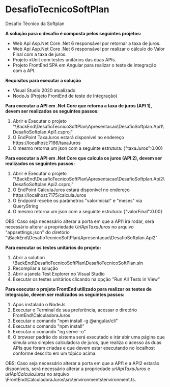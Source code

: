 # DesafioTecnicoSoftPlan
Desafio Técnico da Softplan 

**A solução para o desafio é composta pelos seguintes projetos:**
- Web Api Asp.Net Core .Net 6 responsável por retornar a taxa de juros.
- Web Api Asp.Net Core .Net 6 responsável por realizar o cálculo do Valor Final com a taxa de juros.
- Projeto xUnit com testes unitários das duas APIs.
- Projeto FrontEnd SPA em Angular para realizar o teste de integração com a API.


**Requisitos para executar a solução**
- Visual Studio 2020 atualizado
- NodeJs (Projeto FrontEnd de teste de Integração)


**Para executar a API em .Net Core que retorna a taxa de juros (API 1), devem ser realizados os seguintes passos:**
1) Abrir e Executar o projeto "\BackEnd\DesafioTecnicoSoftPlan\Apresentacao\DesafioSoftplan.Api1\DesafioSoftplan.Api1.csproj"
2) O EndPoint TaxaJuros estará disponível no endereço https://localhost:7166/taxaJuros
3) O mesmo retorna um json com a seguinte estrutura: 
	{"taxaJuros":0.00}


**Para executar a API em .Net Core que calcula os juros (API 2), devem ser realizados os seguintes passos:**
1) Abrir e Executar o projeto "\BackEnd\DesafioTecnicoSoftPlan\Apresentacao\DesafioSoftplan.Api2\DesafioSoftplan.Api2.csproj"
2) O EndPoint CalculaJuros estará disponível no endereço https://localhost:7175/calculaJuros
3) O Endpoint recebe os parâmetros "valorInicial" e "meses" via QueryString
4) O mesmo retorna um json com a seguinte estrutura: 
	{"valorFinal":0.00}

OBS: Caso seja necessário alterar a porta em que a API1 irá rodar, será necessário alterar a propriedade *UrlApiTaxaJuros* no arquivo "appsettings.json" do diretório "\BackEnd\DesafioTecnicoSoftPlan\Apresentacao\DesafioSoftplan.Api2" 


**Para executar os testes unitários do projeto:**
1) Abrir a solution \BackEnd\DesafioTecnicoSoftPlan\DesafioTecnicoSoftPlan.sln
2) Recompilar a solução
3) Abrir a janela Test Explorer no Visual Studio
4) Executar os testes unitários clicando na opção "Run All Tests in View"


**Para executar o projeto FrontEnd utilizado para realizar os testes de integração, devem ser realizados os seguintes passos:**
1) Após instalado o NodeJs
2) Executar o Terminal de sua preferência, acessar o diretório FrontEnd\CalculadoraJuros
3) Executar o comando "npm install -g @angular/cli"
4) Executar o comando "npm install"
4) Executar o comando "ng serve -o"
5) O browser padrão do sistema será executado  e irár abir  uma página que simula uma simples calculadora de juros, que realiza o acesso ás duas APIs que foram criadas e que devem estar executando no localhost conforme descrito em um tópico acima.
 
OBS: Caso seja necessário alterar a porta em que a API1 e a API2 estarão disponíveis, será necessário alterar a propriedade *urlApiTaxaJuros* e *urlApiCalculaJuros* no arquivo \FrontEnd\CalculadoraJuros\src\environments\environment.ts.
